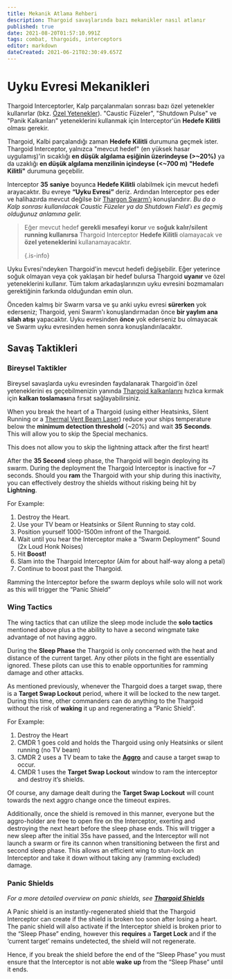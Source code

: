 ```yaml
---
title: Mekanik Atlama Rehberi
description: Thargoid savaşlarında bazı mekanikler nasıl atlanır
published: true
date: 2021-08-20T01:57:10.991Z
tags: combat, thargoids, interceptors
editor: markdown
dateCreated: 2021-06-21T02:30:49.657Z
---
```


# Uyku Evresi Mekanikleri

Thargoid Interceptorler, Kalp parçalanmaları sonrası bazı özel yetenekler kullanırlar (bkz. [Özel Yetenekler](/en/special-attacks)). "Caustic Füzeler", "Shutdown Pulse" ve "Panik Kalkanları" yeteneklerini kullanmak için Interceptor'ün **Hedefe Kilitli** olması gerekir.

Thargoid, Kalbi parçalandığı zaman **Hedefe Kilitli** durumuna geçmek ister. Thargoid Interceptor, yalnızca "mevcut hedef" (en yüksek hasar uygulamış)'in sıcaklığı **en düşük algılama eşiğinin üzerindeyse (>~20%)** ya da uzaklığı **en düşük algılama menzilinin içindeyse (<~700 m)** **"Hedefe Kilitli"** durumuna geçebilir.

Interceptor **35** **saniye** boyunca **Hedefe Kilitli** olabilmek için mevcut hedefi arayacaktır. Bu evreye **“Uyku Evresi”** deriz. Ardından Interceptor pes eder ve halihazırda mevcut değilse bir [Thargon Swarm'ı](/en/thargon-swarms) konuşlandırır. _Bu da o Kalp sonrası kullanılacak Caustic Füzeler ya da Shutdown Field'ı es geçmiş olduğunuz anlamına gelir._

> Eğer mevcut hedef **gerekli mesafeyi korur** ve **soğuk kalır/silent running kullanırsa** Thargoid Interceptor **Hedefe Kilitli** olamayacak ve **özel yeteneklerini** kullanamayacaktır. 
> 
> {.is-info}

Uyku Evresi'ndeyken Thargoid'in mevcut hedefi değişebilir. Eğer yeterince soğuk olmayan veya çok yaklaşan bir hedef bulursa Thargoid **uyanır** ve özel yeteneklerini kullanır. Tüm takım arkadaşlarınızın uyku evresini bozmamaları gerektiğinin farkında olduğundan emin olun.

Önceden kalmış bir Swarm varsa ve şu anki uyku evresi **sürerken** yok ederseniz; Thargoid, yeni Swarm'ı konuşlandırmadan önce **bir yaylım ana silah atışı** yapacaktır. Uyku evresinden **önce** yok ederseniz bu olmayacak ve Swarm uyku evresinden hemen sonra konuşlandırılacaktır.

## Savaş Taktikleri

### Bireysel Taktikler

Bireysel savaşlarda uyku evresinden faydalanarak Thargoid'in özel yeteneklerini es geçebilmenizin yanında [Thargoid kalkanlarını](/en/shields) hızlıca kırmak için **kalkan toslaması**na fırsat sağlayabilirsiniz.

When you break the heart of a Thargoid (using either Heatsinks, Silent Running or a [Thermal Vent Beam Laser](/en/lasers)) reduce your ships temperature below the **minimum detection threshold** (~20%) and wait **35** **Seconds**. This will allow you to skip the Special mechanics.

This does not allow you to skip the lightning attack after the first heart!

After the **35 Second** sleep phase, the Thargoid will begin deploying its swarm. During the deployment the Thargoid Interceptor is inactive for ~7 seconds. Should you **ram** the Thargoid with your ship during this inactivity, you can effectively destroy the shields without risking being hit by **Lightning**.

For Example:

1. Destroy the Heart.
1. Use your TV beam or Heatsinks or Silent Running to stay cold.
1. Position yourself 1000-1500m infront of the Thargoid.
1. Wait until you hear the Interceptor make a “Swarm Deployment” Sound (2x Loud Honk Noises)
1. Hit **Boost!**
1. Slam into the Thargoid Interceptor (Aim for about half-way along a petal)
1. Continue to boost past the Thargoid.

Ramming the Interceptor before the swarm deploys while solo will not work as this will trigger the “Panic Shield”

### Wing Tactics

The wing tactics that can utilize the sleep mode include the **solo tactics** mentioned above plus a the ability to have a second wingmate take advantage of not having aggro.

During the **Sleep Phase** the Thargoid is only concerned with the heat and distance of the current target. Any other pilots in the fight are essentially ignored. These pilots can use this to enable opportunities for ramming damage and other attacks.

As mentioned previously, whenever the Thargoid does a target swap, there is a **Target Swap Lockout** period, where it will be locked to the new target. During this time, other commanders can do anything to the Thargoid without the risk of **waking** it up and regenerating a “Panic Shield”.

For Example:

1. Destroy the Heart
1. CMDR 1 goes cold and holds the Thargoid using only Heatsinks or silent running (no TV beam)
1. CMDR 2 uses a TV beam to take the [**Aggro**](/en/threat-management) and cause a target swap to occur.
1. CMDR 1 uses the **Target Swap Lockout** window to ram the interceptor and destroy it’s shields.

Of course, any damage dealt during the **Target Swap Lockout** will count towards the next aggro change once the timeout expires.

Additionally, once the shield is removed in this manner, everyone but the aggro-holder are free to open fire on the Interceptor, exerting and destroying the next heart before the sleep phase ends. This will trigger a new sleep after the initial 35s have passed, and the Interceptor will not launch a swarm or fire its cannon when transitioning between the first and second sleep phase. This allows an efficient wing to stun-lock an Interceptor and take it down without taking any (ramming excluded) damage.

### Panic Shields

*For a more detailed overview on panic shields, see* [***_Thargoid Shields_***](/en/shields)

A Panic shield is an instantly-regenerated shield that the Thargoid Interceptor can create if the shield is broken too soon after losing a heart. The panic shield will also activate if the Interceptor shield is broken prior to the “Sleep Phase” ending, however this **requires** a **Target Lock** and if the ‘current target’ remains undetected, the shield will not regenerate.

Hence, if you break the shield before the end of the “Sleep Phase” you must ensure that the Interceptor is not able **wake** **up** from the “Sleep Phase” until it ends.